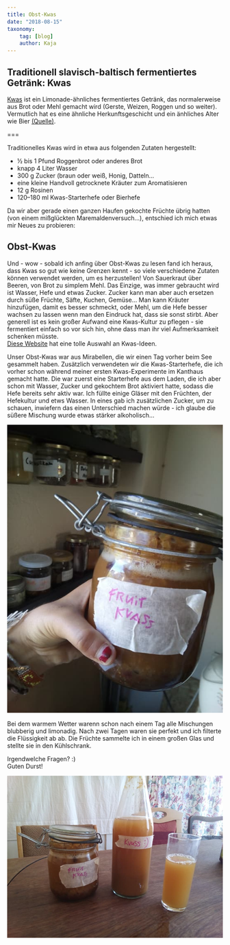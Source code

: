 ```yaml
---
title: Obst-Kwas
date: "2018-08-15"
taxonomy:
    tag: [blog]
    author: Kaja
---
```


## Traditionell slavisch-baltisch fermentiertes Getränk: Kwas

[Kwas](https://de.wikipedia.org/wiki/Kwas) ist ein Limonade-ähnliches fermentiertes Getränk, das normalerweise aus Brot oder Mehl gemacht wird (Gerste, Weizen, Roggen und so weiter). Vermutlich hat es eine ähnliche Herkunftsgeschicht und ein änhliches Alter wie Bier [(Quelle)](https://www.enjoyyourcooking.com/beverage-recipes/russian-rye-bread-drink-kvass.html).

===

Traditionelles Kwas wird in etwa aus folgenden Zutaten hergestellt:
- ½ bis 1 Pfund Roggenbrot oder anderes Brot
- knapp 4 Liter Wasser
- 300 g Zucker (braun oder weiß, Honig, Datteln…
- eine kleine Handvoll getrocknete Kräuter zum Aromatisieren
- 12 g Rosinen
- 120–180 ml Kwas-Starterhefe oder Bierhefe

Da wir aber gerade einen ganzen Haufen gekochte Früchte übrig hatten (von einem mißglückten Maremaldenversuch…), entschied ich mich etwas mir Neues zu probieren:

## Obst-Kwas

Und - wow - sobald ich anfing über Obst-Kwas zu lesen fand ich heraus, dass Kwas so gut wie keine Grenzen kennt - so viele verschiedene Zutaten können verwendet werden, um es herzustellen! Von Sauerkraut über Beeren, von Brot zu simplem Mehl. Das Einzige, was immer gebraucht wird ist Wasser, Hefe und etwas Zucker. Zucker kann man aber auch ersetzen durch süße Früchte, Säfte, Kuchen, Gemüse… Man kann Kräuter hinzufügen, damit es besser schmeckt, oder Mehl, um die Hefe besser wachsen zu lassen wenn man den Eindruck hat, dass sie sonst stirbt. Aber generell ist es kein großer Aufwand eine Kwas-Kultur zu pflegen - sie fermentiert einfach so vor sich hin, ohne dass man ihr viel Aufmerksamkeit schenken müsste. <br>
[Diese Website](http://www.kvass.biz/gemuse/) hat eine tolle Auswahl an Kwas-Ideen.

Unser Obst-Kwas war aus Mirabellen, die wir einen Tag vorher beim See gesammelt haben. Zusätzlich verwendeten wir die Kwas-Starterhefe, die ich vorher schon während meiner ersten Kwas-Experimente im Kanthaus gemacht hatte. Die war zuerst eine Starterhefe aus dem Laden, die ich aber schon mit Wasser, Zucker und gekochtem Brot aktiviert hatte, sodass die Hefe bereits sehr aktiv war. Ich füllte einige Gläser mit den Früchten, der Hefekultur und etws Wasser. In eines gab ich zusätzlichen Zucker, um zu schauen, inwiefern das einen Unterschied machen würde - ich glaube die süßere Mischung wurde etwas stärker alkoholisch…

![](kvassJar.jpg)

Bei dem warmem Wetter warenn schon nach einem Tag alle Mischungen blubberig und limonadig. Nach zwei Tagen waren sie perfekt und ich filterte die Flüssigkeit ab ab. Die Früchte sammelte ich in einem großen Glas und stellte sie in den Kühlschrank.

Irgendwelche Fragen? :) <br>
Guten Durst!

![](kvassBottle.jpg)
